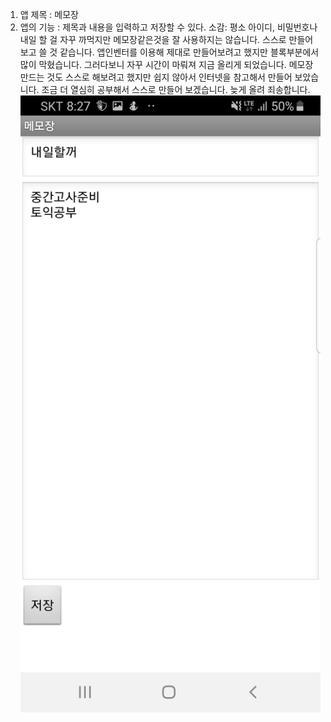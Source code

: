 1. 앱 제목 : 메모장
2. 앱의 기능 : 제목과 내용을 입력하고 저장할 수 있다.
소감: 평소 아이디, 비밀번호나 내일 할 걸 자꾸 까먹지만 메모장같은것을 잘 사용하지는 않습니다. 스스로 만들어보고 쓸 것 같습니다.
앱인벤터를 이용해 제대로 만들어보려고 했지만 블록부분에서 많이 막혔습니다. 그러다보니 자꾸 시간이 마뤄져 지금 올리게 되었습니다.
메모장 만드는 것도 스스로 해보려고 했지만 쉽지 않아서 인터넷을 참고해서 만들어 보았습니다. 조금 더 열심히 공부해서 스스로 만들어 보겠습니다. 늦게 올려 죄송합니다.
![나만의 앱](https://github.com/gryrryfh/-/blob/master/%EB%8B%A4%EC%9A%B4%EB%A1%9C%EB%93%9C.jpg?raw=true)
